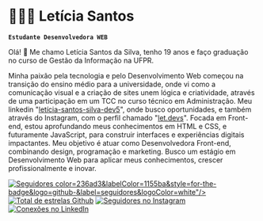 # 👩🏻‍💻 Letícia Santos
**`Estudante Desenvolvedora WEB`**

Olá! 👋 Me chamo Letícia Santos da Silva, tenho 19 anos e faço graduação no curso de Gestão da Informação na UFPR.

Minha paixão pela tecnologia e pelo Desenvolvimento Web começou na transição do ensino médio para a universidade, onde vi como a comunicação visual e a criação de sites unem lógica e criatividade, através de uma participação em um TCC no curso técnico em Administração.
Meu linkedin "[letícia-santos-silva-dev5](https://www.linkedin.com/in/let%C3%ADcia-santos-silva-dev5/)", onde busco oportunidades, e também através do Instagram, com o perfil chamado "[let.devs](https://www.instagram.com/let.devs/?next=%2F)".
Focada em Front-end, estou aprofundando meus conhecimentos em HTML e CSS, e futuramente JavaScript, para construir interfaces e experiências digitais impactantes. Meu objetivo é atuar como Desenvolvedora Front-end, combinando design, programação e marketing. Busco um estágio em Desenvolvimento Web para aplicar meus conhecimentos, crescer profissionalmente e inovar.

<p align="left">
    <a href="https://github.com/leticiasantos-dev5">
        <img alt="Seguidores" title="Me siga no Github" src="https://custom-icon-badges.demolab.com/github/followers/leticiasantos-dev5?color=236ad3&labelColor=1155ba&style=for-the-badge&logo=github-&label=seguidores&logoColor=white"/>
        color=236ad3&labelColor=1155ba&style=for-the-badge&logo=github-&label=seguidores&logoColor=white"/></a>
    <a href="https://github.com/leticiasantos-dev5">
        <img alt="Total de estrelas Github" title="Total de estrelas Github" src="https://custom-icon-badges.demolab.com/github/stars/leticiasantos-dev5?color=55960c&style=for-the-badge&labelColor=488207&logo=star"/></a>
    <a href="https://www.instagram.com/let.devs/">
        <img alt="Seguidores no Instagram" title="Me siga no Instagram" src="https://img.shields.io/badge/Instagram-let.devs-E4405F?style=for-the-badge&logo=instagram&logoColor=white"/></a>
    <a href="https://www.linkedin.com/in/let%C3%ADcia-santos-silva-dev5/">
        <img alt="Conexões no LinkedIn" title="Me conecte no LinkedIn" src="https://img.shields.io/badge/LinkedIn-Conecte--se-0A66C2?style=for-the-badge&logo=linkedin&logoColor=white"/></a>
</p>




